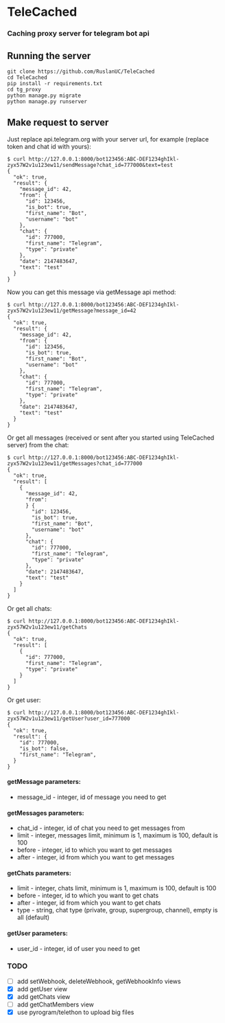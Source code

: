 # TeleCached

### Caching proxy server for telegram bot api

## Running the server
```shell
git clone https://github.com/RuslanUC/TeleCached
cd TeleCached
pip install -r requirements.txt
cd tg_proxy
python manage.py migrate
python manage.py runserver
```

## Make request to server
Just replace api.telegram.org with your server url, for example (replace token and chat id with yours):
```shell
$ curl http://127.0.0.1:8000/bot123456:ABC-DEF1234ghIkl-zyx57W2v1u123ew11/sendMessage?chat_id=777000&text=test
{
  "ok": true,
  "result": {
    "message_id": 42,
    "from": {
      "id": 123456,
      "is_bot": true,
      "first_name": "Bot",
      "username": "bot"
    },
    "chat": {
      "id": 777000,
      "first_name": "Telegram",
      "type": "private"
    },
    "date": 2147483647,
    "text": "test"
  }
}
```
Now you can get this message via getMessage api method:
```shell
$ curl http://127.0.0.1:8000/bot123456:ABC-DEF1234ghIkl-zyx57W2v1u123ew11/getMessage?message_id=42
{
  "ok": true,
  "result": {
    "message_id": 42,
    "from": {
      "id": 123456,
      "is_bot": true,
      "first_name": "Bot",
      "username": "bot"
    },
    "chat": {
      "id": 777000,
      "first_name": "Telegram",
      "type": "private"
    },
    "date": 2147483647,
    "text": "test"
  }
}
```

Or get all messages (received or sent after you started using TeleCached server) from the chat:
```shell
$ curl http://127.0.0.1:8000/bot123456:ABC-DEF1234ghIkl-zyx57W2v1u123ew11/getMessages?chat_id=777000
{
  "ok": true,
  "result": [
    {
      "message_id": 42,
      "from":
      } {
        "id": 123456,
        "is_bot": true,
        "first_name": "Bot",
        "username": "bot"
      },
      "chat": {
        "id": 777000,
        "first_name": "Telegram",
        "type": "private"
      },
      "date": 2147483647,
      "text": "test"
    }
  ]
}
```

Or get all chats:
```shell
$ curl http://127.0.0.1:8000/bot123456:ABC-DEF1234ghIkl-zyx57W2v1u123ew11/getChats
{
  "ok": true,
  "result": [
    {
      "id": 777000,
      "first_name": "Telegram",
      "type": "private"
    }
  ]
}
```

Or get user:
```shell
$ curl http://127.0.0.1:8000/bot123456:ABC-DEF1234ghIkl-zyx57W2v1u123ew11/getUser?user_id=777000
{
  "ok": true,
  "result": {
    "id": 777000,
    "is_bot": false,
    "first_name": "Telegram",
  }
}
```

#### getMessage parameters:
  - message_id - integer, id of message you need to get

#### getMessages parameters:
  - chat_id - integer, id of chat you need to get messages from
  - limit - integer, messages limit, minimum is 1, maximum is 100, default is 100
  - before - integer, id to which you want to get messages
  - after - integer, id from which you want to get messages

#### getChats parameters:
  - limit - integer, chats limit, minimum is 1, maximum is 100, default is 100
  - before - integer, id to which you want to get chats
  - after - integer, id from which you want to get chats
  - type - string, chat type (private, group, supergroup, channel), empty is all (default)

#### getUser parameters:
  - user_id - integer, id of user you need to get


### TODO
  - [ ] add setWebhook, deleteWebhook, getWebhookInfo views
  - [x] add getUser view
  - [x] add getChats view
  - [ ] add getChatMembers view
  - [x] use pyrogram/telethon to upload big files